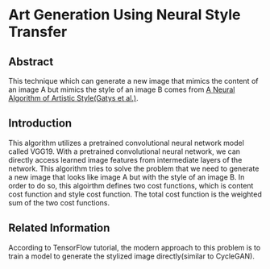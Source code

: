 # Art Generation Using Neural Style Transfer

## Abstract

This technique which can generate a new image that mimics the content of an image A but mimics the style of an image B comes from [A Neural Algorithm of Artistic Style(Gatys et al.)](https://arxiv.org/abs/1508.06576).

## Introduction

This algorithm utilizes a pretrained convolutional neural network model called VGG19. With a pretrained convolutional neural network, we can directly access learned image features from intermediate layers of the network. This algorithm tries to solve the problem that we need to generate a new image that looks like image A but with the style of an image B. In order to do so, this algoirthm defines two cost functions, which is content cost function and style cost function. The total cost function is the weighted sum of the two cost functions.

## Related Information

According to TensorFlow tutorial, the modern approach to this problem is to train a model to generate the stylized image directly(similar to CycleGAN).